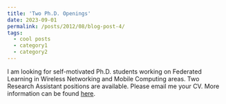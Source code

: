 ```yaml
---
title: 'Two Ph.D. Openings'
date: 2023-09-01
permalink: /posts/2012/08/blog-post-4/
tags:
  - cool posts
  - category1
  - category2
---
```


I am looking for self-motivated Ph.D. students working on Federated Learning in Wireless Networking and Mobile Computing areas. Two Research Assistant positions are available. Please email me your CV. More information can be found [here](https://catalog.sdstate.edu/preview_program.php?catoid=48&poid=10990).
